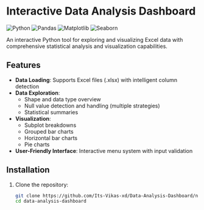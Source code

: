 # Interactive Data Analysis Dashboard

![Python](https://img.shields.io/badge/Python-3.8+-blue.svg)
![Pandas](https://img.shields.io/badge/Pandas-1.0+-brightgreen.svg)
![Matplotlib](https://img.shields.io/badge/Matplotlib-3.0+-orange.svg)
![Seaborn](https://img.shields.io/badge/Seaborn-0.11+-yellowgreen.svg)

An interactive Python tool for exploring and visualizing Excel data with comprehensive statistical analysis and visualization capabilities.

## Features

- **Data Loading**: Supports Excel files (.xlsx) with intelligent column detection
- **Data Exploration**:
  - Shape and data type overview
  - Null value detection and handling (multiple strategies)
  - Statistical summaries
- **Visualization**:
  - Subplot breakdowns
  - Grouped bar charts
  - Horizontal bar charts
  - Pie charts
- **User-Friendly Interface**: Interactive menu system with input validation

## Installation

1. Clone the repository:
   ```bash
   git clone https://github.com/Its-Vikas-xd/Data-Analysis-Dashboard/new/main?filename=README.md
   cd data-analysis-dashboard
